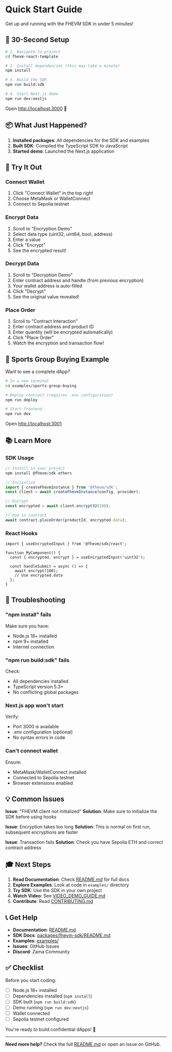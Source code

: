 # Quick Start Guide

Get up and running with the FHEVM SDK in under 5 minutes!

## 🚀 30-Second Setup

```bash
# 1. Navigate to project
cd fhevm-react-template

# 2. Install dependencies (this may take a minute)
npm install

# 3. Build the SDK
npm run build:sdk

# 4. Start Next.js demo
npm run dev:nextjs
```

Open [http://localhost:3000](http://localhost:3000) 🎉

## 📦 What Just Happened?

1. **Installed packages**: All dependencies for the SDK and examples
2. **Built SDK**: Compiled the TypeScript SDK to JavaScript
3. **Started demo**: Launched the Next.js application

## 🎯 Try It Out

### Connect Wallet

1. Click "Connect Wallet" in the top right
2. Choose MetaMask or WalletConnect
3. Connect to Sepolia testnet

### Encrypt Data

1. Scroll to "Encryption Demo"
2. Select data type (uint32, uint64, bool, address)
3. Enter a value
4. Click "Encrypt"
5. See the encrypted result!

### Decrypt Data

1. Scroll to "Decryption Demo"
2. Enter contract address and handle (from previous encryption)
3. Your wallet address is auto-filled
4. Click "Decrypt"
5. See the original value revealed!

### Place Order

1. Scroll to "Contract Interaction"
2. Enter contract address and product ID
3. Enter quantity (will be encrypted automatically)
4. Click "Place Order"
5. Watch the encryption and transaction flow!

## 🏀 Sports Group Buying Example

Want to see a complete dApp?

```bash
# In a new terminal
cd examples/sports-group-buying

# Deploy contract (requires .env configuration)
npm run deploy

# Start frontend
npm run dev
```

Open [http://localhost:3001](http://localhost:3001)

## 📚 Learn More

### SDK Usage

```typescript
// Install in your project
npm install @fhevm/sdk ethers

// Initialize
import { createFhevmInstance } from '@fhevm/sdk';
const client = await createFhevmInstance(config, provider);

// Encrypt
const encrypted = await client.encrypt32(100);

// Use in contract
await contract.placeOrder(productId, encrypted.data);
```

### React Hooks

```tsx
import { useEncryptedInput } from '@fhevm/sdk/react';

function MyComponent() {
  const { encrypted, encrypt } = useEncryptedInput('uint32');

  const handleSubmit = async () => {
    await encrypt(100);
    // Use encrypted.data
  };
}
```

## 🐛 Troubleshooting

### "npm install" fails

Make sure you have:
- Node.js 18+ installed
- npm 9+ installed
- Internet connection

### "npm run build:sdk" fails

Check:
- All dependencies installed
- TypeScript version 5.3+
- No conflicting global packages

### Next.js app won't start

Verify:
- Port 3000 is available
- .env configuration (optional)
- No syntax errors in code

### Can't connect wallet

Ensure:
- MetaMask/WalletConnect installed
- Connected to Sepolia testnet
- Browser extensions enabled

## 💡 Common Issues

**Issue**: "FHEVM client not initialized"
**Solution**: Make sure to initialize the SDK before using hooks

**Issue**: Encryption takes too long
**Solution**: This is normal on first run, subsequent encryptions are faster

**Issue**: Transaction fails
**Solution**: Check you have Sepolia ETH and correct contract address

## 🎓 Next Steps

1. **Read Documentation**: Check [README.md](./README.md) for full docs
2. **Explore Examples**: Look at code in `examples/` directory
3. **Try SDK**: Use the SDK in your own project
4. **Watch Video**: See [VIDEO_DEMO_GUIDE.md](./VIDEO_DEMO_GUIDE.md)
5. **Contribute**: Read [CONTRIBUTING.md](./CONTRIBUTING.md)

## 📞 Get Help

- **Documentation**: [README.md](./README.md)
- **SDK Docs**: [packages/fhevm-sdk/README.md](./packages/fhevm-sdk/README.md)
- **Examples**: [examples/](./examples/)
- **Issues**: GitHub Issues
- **Discord**: Zama Community

## ✅ Checklist

Before you start coding:

- [ ] Node.js 18+ installed
- [ ] Dependencies installed (`npm install`)
- [ ] SDK built (`npm run build:sdk`)
- [ ] Demo running (`npm run dev:nextjs`)
- [ ] Wallet connected
- [ ] Sepolia testnet configured

You're ready to build confidential dApps! 🎉

---

**Need more help?** Check the full [README.md](./README.md) or open an issue on GitHub.
